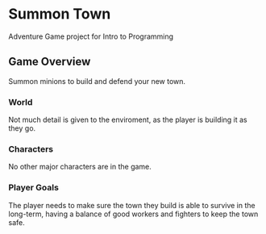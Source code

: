 # Summon Town
Adventure Game project for Intro to Programming

## Game Overview
Summon minions to build and defend your new town.

### World
Not much detail is given to the enviroment, as the player is building it as they go.

### Characters
No other major characters are in the game.

### Player Goals
The player needs to make sure the town they build is able to survive in the long-term, having a balance of good workers and fighters to keep the town safe.
